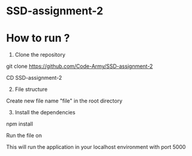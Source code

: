 # SSD-assignment-2
# How to run ?

1. Clone the repository

git clone https://github.com/Code-Army/SSD-assignment-2

CD SSD-assignment-2

2. File structure

Create new file name "file" in the root directory

3. Install the dependencies

npm install

Run the file on 

This will run the application in your localhost environment with port 5000



